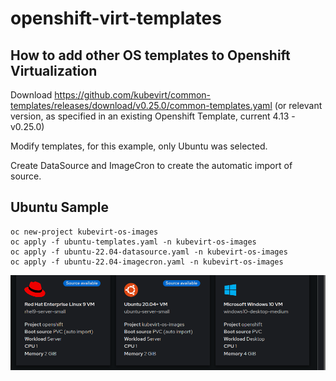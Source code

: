 # openshift-virt-templates

## How to add other OS templates to Openshift Virtualization 

Download https://github.com/kubevirt/common-templates/releases/download/v0.25.0/common-templates.yaml (or relevant version, as specified in an existing Openshift Template, current 4.13 - v0.25.0)

Modify templates, for this example, only Ubuntu was selected.

Create DataSource and ImageCron to create the automatic import of source.

## Ubuntu Sample

```
oc new-project kubevirt-os-images
oc apply -f ubuntu-templates.yaml -n kubevirt-os-images
oc apply -f ubuntu-22.04-datasource.yaml -n kubevirt-os-images
oc apply -f ubuntu-22.04-imagecron.yaml -n kubevirt-os-images
```

![Virtual Machine Catalog with updated Ubuntu Templates](newcatalogentry.png)
